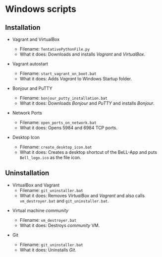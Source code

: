 # Windows scripts

## Installation

- Vagrant and VirtualBox
  - Filename: `TentativePythonFile.py`  
  - What it does: Downloads and installs *Vagrant* and *VirtualBox*.

- Vagrant autostart
  - Filename: `start_vagrant_on_boot.bat`  
  - What it does: Adds *Vagrant* to Windows Startup folder.

- Bonjour and PuTTY
  - Filename: `bonjour_putty_installation.bat`  
  - What it does: Downloads *Bonjour* and *PuTTY* and installs *Bonjour*.
  
- Network Ports
  - Filename: `open_ports_on_network.bat`  
  - What it does: Opens 5984 and 6984 TCP ports.
  
- Desktop Icon
  - Filename: `create_desktop_icon.bat`  
  - What it does: Creates a desktop shortcut of the BeLL-App and puts `Bell_logo.ico` as the file icon. 

## Uninstallation
  
- VirtualBox and Vagrant
  - Filename: `git_uninstaller.bat`   
  - What it does: Removes *VirtualBox* and *Vagrant* and also calls `vm_destroyer.bat` and `git_uninstaller.bat`.

* Virtual machine *community*
  - Filename: `vm_destroyer.bat`  
  - What it does: Destroys *community* VM.

* Git
  - Filename: `git_uninstaller.bat`  
  - What it does: Uninstalls *Git*.


